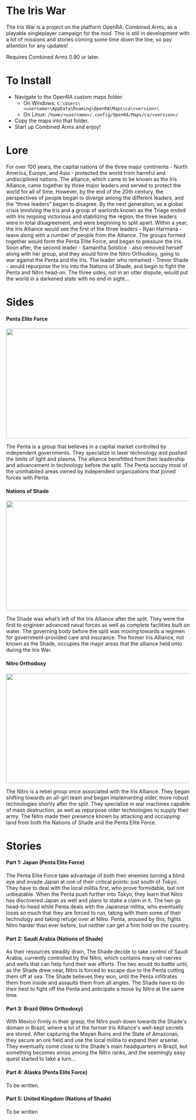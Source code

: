 # The Iris War

The Iris War is a project on the platform OpenRA: Combined Arms, as a playable singleplayer campaign for the mod. This is still in development with a lot of missions and stories coming some time down the line, so pay attention for any updates! <p>Requires Combined Arms 0.90 or later.</p>

# To Install

* Navigate to the OpenRA custom maps folder:
  * On Windows: `C:\Users\<username>\AppData\Roaming\OpenRA\Maps\ca\<version>\`
  * On Linux: `/home/<username>/.config/OpenRA/Maps/ca/<version>/`
* Copy the maps into that folder.
* Start up Combined Arms and enjoy!

# Lore

For over 100 years, the capital nations of the three major continents - North America, Europe, and Asia - protected the world from harmful and undisciplined nations. The alliance, which came to be known as the Iris Alliance, came together by three major leaders and served to protect the world for all of time. However, by the end of the 20th century, the perspectives of people began to diverge among the different leaders, and the “three leaders” began to disagree. By the next generation, as a global crisis involving the Iris and a group of warlords known as the Triage ended with Iris reigning victorious and stabilizing the region, the three leaders were in total disagreement, and were beginning to split apart. Within a year, the Iris Alliance would see the first of the three leaders - Ryan Harmana - leave along with a number of people from the Alliance. The groups formed together would form the Penta Elite Force, and began to pressure the Iris. Soon after, the second leader - Samantha Solstice - also removed herself along with her group, and they would form the Nitro Orthodoxy, going to war against the Penta and the Iris. The leader who remained - Trevor Shade - would repurpose the Iris into the Nations of Shade, and begin to fight the Penta and Nitro head-on. The three sides, not in an utter dispute, would put the world in a darkened state with no end in sight…

# Sides

<h4>Penta Elite Force</h4>
<img src="https://user-images.githubusercontent.com/20361090/212180470-77ba8800-d2d3-42ec-8103-848daf472e2a.png" width="512" height="300">

<p>The Penta is a group that believes in a capital market controlled by independent governments. They specialize in laser technology and pushed the limits of light and plasma. The alliance benefitted from their leadership and advancement in technology before the split. The Penta occupy most of the uninhabited areas owned by independent organizations that joined forces with Penta.</p>

<h4>Nations of Shade</h4>
<img src="https://user-images.githubusercontent.com/20361090/212180948-1c31c3b0-8f08-4079-afca-5802e2544345.png" width="512" height="300">
 
<p>The Shade was what’s left of the Iris Alliance after the split. They were the first to engineer advanced naval forces as well as complete facilities built on water. The governing body before the split was moving towards a regimen for government-provided care and insurance. The former Iris Alliance, not known as the Shade, occupies the major areas that the alliance held onto during the Iris War.</p>

<h4>Nitro Orthodoxy</h4>
 <img src="https://user-images.githubusercontent.com/20361090/212181059-332e878e-012a-4e9a-9c5c-7a6ed63dbab3.png" width="512" height="300">

<p>The Nitro is a rebel group once associated with the Iris Alliance. They began shifting towards an all-girl team and began implementing older, more robust technologies shortly after the split. They specialize in war machines capable of mass destruction, as well as repurpose older technologies to supply their army. The Nitro made their presence known by attacking and occupying land from both the Nations of Shade and the Penta Elite Force.</p>

# Stories

<h4>Part 1: Japan (Penta Elite Force)</h4>
<p>The Penta Elite Force take advantage of both their enemies turning a blind eye and invade Japan at one of their critical points: just south of Tokyo. They have to deal with the local militia first, who prove formidable, but not unbeatable. When the Penta push further into Tokyo, they learn that Nitro has discovered Japan as well and plans to stake a claim in it. The two go head-to-head while Penta deals with the Japanese militia, who eventually loses so much that they are forced to run, taking with them some of their technology and taking refuge over at Nitro. Penta, aroused by this, fights Nitro harder than ever before, but neither can get a firm hold on the country.</p>

<h4>Part 2: Saudi Arabia (Nations of Shade)</h4>
<p>As their resources steadily drain, The Shade decide to take control of Saudi Arabia, currently controlled by the Nitro, which contains many oil rserves and wells that can help fund their war efforts. The two would do battle until, as the Shade drew near, Nitro is forced to escape due to the Penta cutting them off at sea. The Shade believes they won, until the Penta infiltrates them from inside and assaults them from all angles. The Shade have to do their best to fight off the Penta and anticipate a move by Nitro at the same time.</p>

<h4>Part 3: Brazil (Nitro Orthodoxy)</h4>
<p>With Mexico firmly in their grasp, the Nitro push down towards the Shade's domain in Brazil, where a lot of the former Iris Alliance's well-kept secrets are stored. After capturing the Mayan Ruins and the State of Amazonas, they secure an ore field and use the local militia to expand their arsenal. They eventually come close to the Shade's main headquarters in Brazil, but something becomes amiss among the Nitro ranks, and the seemingly easy quest started to take a turn...</p>

<h4>Part 4: Alaska (Penta Elite Force)</h4>
<p>To be written.</p>

<h4>Part 5: United Kingdom (Nations of Shade)</h4>
<p>To be written </p>
